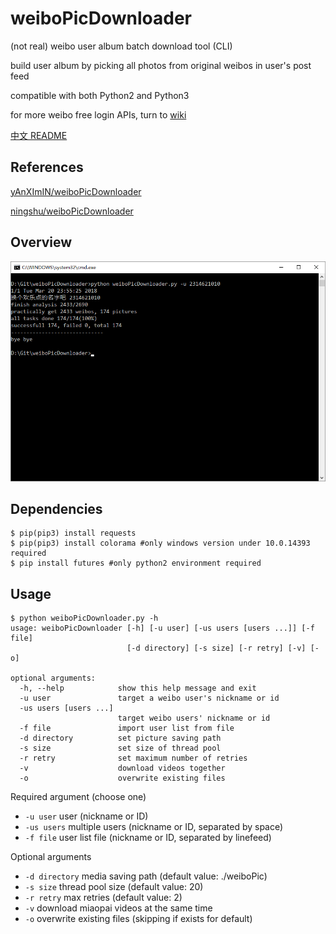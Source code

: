 # weiboPicDownloader

(not real) weibo user album batch download tool (CLI)

build user album by picking all photos from original weibos in user's post feed

compatible with both Python2 and Python3

for more weibo free login APIs, turn to [wiki](https://github.com/nondanee/weiboPicDownloader/wiki)

[中文 README](README-CN.md)


## References

[yAnXImIN/weiboPicDownloader](https://github.com/yAnXImIN/weiboPicDownloader)  

[ningshu/weiboPicDownloader](https://github.com/ningshu/weiboPicDownloader) 

## Overview

![screenshot](show/screenshot.png)

## Dependencies

```
$ pip(pip3) install requests
$ pip(pip3) install colorama #only windows version under 10.0.14393 required
$ pip install futures #only python2 environment required
```

## Usage

```
$ python weiboPicDownloader.py -h
usage: weiboPicDownloader [-h] [-u user] [-us users [users ...]] [-f file]
                          [-d directory] [-s size] [-r retry] [-v] [-o]

optional arguments:
  -h, --help            show this help message and exit
  -u user               target a weibo user's nickname or id
  -us users [users ...]
                        target weibo users' nickname or id
  -f file               import user list from file
  -d directory          set picture saving path
  -s size               set size of thread pool
  -r retry              set maximum number of retries
  -v                    download videos together
  -o                    overwrite existing files
```

Required argument (choose one)

- `-u user` user (nickname or ID)
- `-us users` multiple users (nickname or ID, separated by space)
- `-f file` user list file (nickname or ID, separated by linefeed)

Optional arguments

- `-d directory` media saving path (default value: ./weiboPic)
- `-s size` thread pool size (default value: 20)
- `-r retry` max retries (default value: 2)
- `-v` download miaopai videos at the same time
- `-o` overwrite existing files (skipping if exists for default)